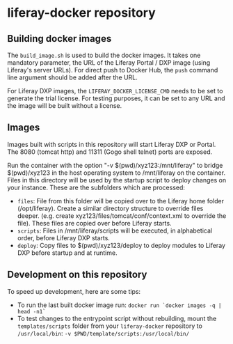 # liferay-docker repository

## Building docker images
The `build_image.sh` is used to build the docker images. It takes one mandatory parameter, the URL of the Liferay Portal / DXP image (using Liferay's server URLs). For direct push to Docker Hub, the `push` command line argument should be added after the URL.

For Liferay DXP images, the `LIFERAY_DOCKER_LICENSE_CMD` needs to be set to generate the trial license. For testing purposes, it can be set to any URL and the image will be built without a license.

## Images
Images built with scripts in this repository will start Liferay DXP or Portal. The 8080 (tomcat http) and 11311 (Gogo shell telnet) ports are exposed.

Run the container with the option "-v $(pwd)/xyz123:/mnt/liferay" to bridge $(pwd)/xyz123 in the host operating system to /mnt/liferay on the container. Files in this directory will be used by the startup script to deploy changes on your instance. These are the subfolders which are processed:
 - `files`: File from this folder will be copied over to the Liferay home folder (/opt/liferay). Create a similar directory structure to override files deeper. (e.g. create xyz123/files/tomcat/conf/context.xml to override the file). These files are copied over before Liferay starts.
 - `scripts`: Files in /mnt/liferay/scripts will be executed, in alphabetical order, before Liferay DXP starts.
 - `deploy`: Copy files to $(pwd)/xyz123/deploy to deploy modules to Liferay DXP before startup and at runtime.

## Development on this repository
To speed up development, here are some tips:
 - To run the last built docker image run: ``docker run `docker images -q | head -n1` ``
 - To test changes to the entrypoint script without rebuilding, mount the `templates/scripts` folder from your `liferay-docker` repository to `/usr/local/bin`: `-v $PWD/template/scripts:/usr/local/bin/`